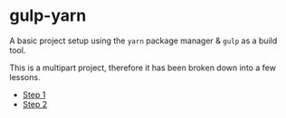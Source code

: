 # gulp-yarn

A basic project setup using the `yarn` package manager & `gulp` as a build tool.

This is a multipart project, therefore it has been broken down into a few lessons.

- [Step 1](docs/step_1.md)
- [Step 2](docs/step_2.md)

